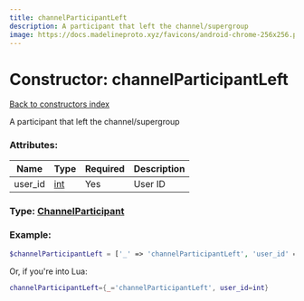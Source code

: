 ```yaml
---
title: channelParticipantLeft
description: A participant that left the channel/supergroup
image: https://docs.madelineproto.xyz/favicons/android-chrome-256x256.png
---
```

# Constructor: channelParticipantLeft  
[Back to constructors index](index.md)



A participant that left the channel/supergroup

### Attributes:

| Name     |    Type       | Required | Description |
|----------|---------------|----------|-------------|
|user\_id|[int](../types/int.md) | Yes|User ID|



### Type: [ChannelParticipant](../types/ChannelParticipant.md)


### Example:

```php
$channelParticipantLeft = ['_' => 'channelParticipantLeft', 'user_id' => int];
```  


Or, if you're into Lua:

```lua
channelParticipantLeft={_='channelParticipantLeft', user_id=int}

```


